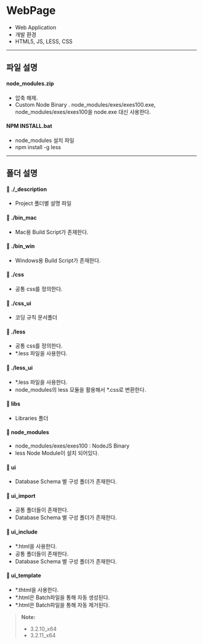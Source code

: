 **WebPage**
===================

* Web Application
* 개발 환경
 * HTML5, JS, LESS, CSS


-------------
파일 설명
-------------

#### node_modules.zip
 - 압축 해제.
 - Custom Node Binary
  . node_modules/exes/exes100.exe, node_modules/exes/exes100을 node.exe 대신 사용한다.

#### NPM INSTALL.bat
 - node_modules 설치 파일
 - npm install -g less

-------------
폴더 설명
-------------

#### :open_file_folder: ./_description
 - Project 폴더별 설명 파일

#### :open_file_folder: ./bin_mac
 - Mac용 Build Script가 존재한다.

#### :open_file_folder: ./bin_win
 - Windows용 Build Script가 존재한다.

#### :open_file_folder: ./css
 - 공통 css를 정의한다.


#### :open_file_folder: ./css_ui
 - 코딩 규칙 문서폴더

#### :open_file_folder: ./less
 - 공통 css를 정의한다.
 - *.less 파일을 사용한다.

#### :open_file_folder: ./less_ui
 - *.less 파일을 사용한다.
 - node_modules의 less 모듈을 활용해서 *.css로 변환한다.

#### :open_file_folder: libs
 - Libraries 폴더

#### :open_file_folder: node_modules
 - node_modules/exes/exes100 : NodeJS Binary
 - less Node Module이 설치 되어있다.

#### :open_file_folder: ui
 - Database Schema 별 구성 폴더가 존재한다.

#### :open_file_folder: ui_import
 - 공통 폴더들이 존재한다.
 - Database Schema 별 구성 폴더가 존재한다.

#### :open_file_folder: ui_include
 - *.html을 사용한다.
 - 공통 폴더들이 존재한다.
 - Database Schema 별 구성 폴더가 존재한다.

#### :open_file_folder: ui_template
 - *.thtml을 사용한다.
 - *.html은 Batch파일을 통해 자동 생성된다.
 - *.html은 Batch파일을 통해 자동 제거된다.

> **Note:**
> - 3.2.10_x64
> - 3.2.11_x64
